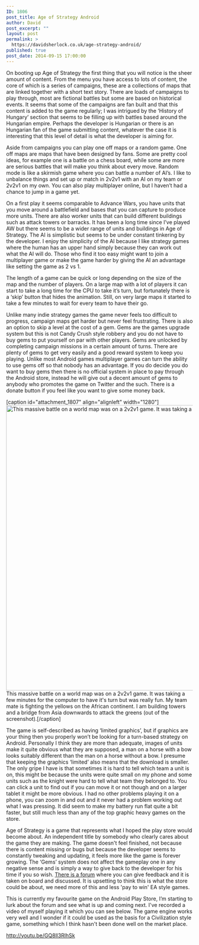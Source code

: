 ```yaml
---
ID: 1806
post_title: Age of Strategy Android
author: David
post_excerpt: ""
layout: post
permalink: >
  https://davidsherlock.co.uk/age-strategy-android/
published: true
post_date: 2014-09-15 17:00:00
---
```

On booting up Age of Strategy the first thing that you will notice is the sheer amount of content. From the menu you have access to lots of content, the core of which is a series of campaigns, these are a collections of maps that are linked together with a short text story. There are loads of campaigns to play through, most are fictional battles but some are based on historical events. It seems that some of the campaigns are fan built and that this content is added to the game regularly; I was intrigued by the ‘History of Hungary’ section that seems to be filling up with battles based around the Hungarian empire. Perhaps the developer is Hungarian or there is an Hungarian fan of the game submitting content, whatever the case it is interesting that this level of detail is what the developer is aiming for.

Aside from campaigns you can play one off maps or a random game. One off maps are maps that have been designed by fans. Some are pretty cool ideas, for example one is a battle on a chess board, while some are more are serious battles that will make you think about every move. Random mode is like a skirmish game where you can battle a number of AI’s. I like to unbalance things and set up or match in 2v2v1 with an AI on my team or 2v2v1 on my own. You can also play multiplayer online, but I haven’t had a chance to jump in a game yet.

On a first play it seems comparable to Advance Wars, you have units that you move around a battlefield and bases that you can capture to produce more units. There are also worker units that can build different buildings such as attack towers or barracks. It has been a long time since I’ve played AW but there seems to be a wider range of units and buildings in Age of Strategy. The AI is simplistic but seems to be under constant tinkering by the developer. I enjoy the simplicity of the AI because I like strategy games where the human has an upper hand simply because they can work out what the AI will do. Those who find it too easy might want to join a multiplayer game or make the game harder by giving the AI an advantage like setting the game as 2 vs 1.

The length of a game can be quick or long depending on the size of the map and the number of players. On a large map with a lot of players it can start to take a long time for the CPU to take it’s turn, but fortunately there is a ‘skip’ button that hides the animation. Still, on very large maps it started to take a few minutes to wait for every team to have their go.

Unlike many indie strategy games the game never feels too difficult to progress, campaign maps get harder but never feel frustrating. There is also an option to skip a level at the cost of a gem. Gems are the games upgrade system but this is not Candy Crush style robbery and you do not have to buy gems to put yourself on par with other players. Gems are unlocked by completing campaign missions in a certain amount of turns. There are plenty of gems to get very easily and a good reward system to keep you playing. Unlike most Android games multiplayer games can turn the ability to use gems off so that nobody has an advantage. If you do decide you do want to buy gems then there is no official system in place to pay through the Android store, instead he will give out a decent amount of gems to anybody who promotes the game on Twitter and the such. There is a donate button if you feel like you want to give some money back.

[caption id="attachment_1807" align="alignleft" width="1280"]<a href="http://davidsherlock.co.uk/wp-content/uploads/2014/09/2014-09-15-09.58.04.png"><img class="size-full wp-image-1807" src="http://davidsherlock.co.uk/wp-content/uploads/2014/09/2014-09-15-09.58.04.png" alt="This massive battle on a world map was on a 2v2v1 game. It was taking a few minutes for the computer to have it's turn but was really fun." width="1280" height="768" /></a> This massive battle on a world map was on a 2v2v1 game. It was taking a few minutes for the computer to have it's turn but was really fun. My team mate is fighting the yellows on the African continent. I am building towers and a bridge from Asia downwards to attack the greens (out of the screenshot).[/caption]

The game is self-described as having ‘limited graphics’, but if graphics are your thing then you properly won’t be looking for a turn-based strategy on Android. Personally I think they are more than adequate, images of units make it quite obvious what they are supposed, a man on a horse with a bow looks suitably different than the man on a horse without a bow. I presume that keeping the graphics ‘limited’ also means that the download is smaller. The only gripe I have is that sometimes it is hard to tell which team a unit is on, this might be because the units were quite small on my phone and some units such as the knight were hard to tell what team they belonged to. You can click a unit to find out if you can move it or not though and on a larger tablet it might be more obvious. I had no other problems playing it on a phone, you can zoom in and out and it never had a problem working out what I was pressing. It did seem to make my battery run flat quite a bit faster, but still much less than any of the top graphic heavy games on the store.

Age of Strategy is a game that represents what I hoped the play store would become about. An independent title by somebody who clearly cares about the game they are making. The game doesn't feel finished, not because there is content missing or bugs but because the developer seems to constantly tweaking and updating, it feels more like the game is forever growing. The ‘Gems’ system does not affect the gameplay one in any negative sense and is simply a way to give back to the developer for his time if you so wish. <a href="http://www.androidutils.com/forum/">There is a forum</a> where you can give feedback and it is taken on board and discussed. It is upsetting to think this is what the store could be about, we need more of this and less 'pay to win' EA style games.

This is currently my favourite game on the Android Play Store, I’m starting to lurk about the forum and see what is up and coming next. I've recorded a video of myself playing it which you can see below. The game engine works very well and I wonder if it could be used as the basis for a Civilization style game, something which I think hasn't been done well on the market place.

http://youtu.be/GQ8ll3RlhSk
